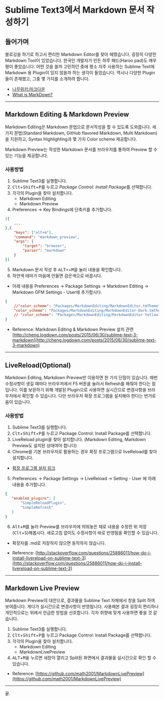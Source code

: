 # Sublime Text3에서 Markdown 문서 작성하기


## 들어가며
  
  블로깅을 하기로 하고서 편리한 Markdown Editor를 찾아 헤맸습니다. 굉장히 다양한 Markdown Tool이 있었습니다. 한국인 개발자가 만든 하루 패드(Haroo pad)도 매우 평이 좋았습니다. 어떤 것을 쓸까 고민하던 중에 평소 자주 사용하는 Sublime Text에 Markdown 용 Plugin이 있지 않을까 하는 생각이 들었습니다. 역시나 다양한 Plugin들이 존재했고, 그중 몇 가지를 소개하려 합니다. 
- [나무위키:마크다운](https://namu.wiki/w/%EB%A7%88%ED%81%AC%EB%8B%A4%EC%9A%B4)
- [What is MarkDown?](https://guides.github.com/features/mastering-markdown)

---

## Markdown Editing & Markdown Preview

Markdown Editing은 Markdown 문법으로 문서작성을 할 수 있도록 도와줍니다. 세 가지 문법(Standard Markdown, GitHub flavored Markdown, Multi Markdown) 을 지원하고, Syntax Highlighting과 몇 가지 Color scheme 제공합니다.

Markdown Preview는 작성한 Markdown 문서를 브라우저를 통하여 Preview 할 수 있는 기능을 제공합니다. 

### 사용방법
1. Sublime Text3를 실행합니다.
2. <kbd>Clt</kbd>+<kbd>Shift</kbd>+<kbd>P</kbd>를 누르고 *Package Control: Install Package*를 선택합니다.
3. 각각의 Plugin을 찾아 설치합니다.
    - Markdown Editing
    - Markdown Preview
4. Preferences -> Key Bindings에 단축키를 추가합니다.

```json
[{
    ...
},{
    "keys": ["alt+m"],
    "command": "markdown_preview",
    "args": {
        "target": "browser",
        "parser": "markdown"
    }
}]
```
5. Markdown 문서 작성 후 <kbd>ALT+</kbd>+<kbd>M</kbd>을 눌러 내용을 확인합니다.
6. 하얀색 테마가 마음에 안들면 검은색으로 바꿉시다.
  - 아래 내용을  Preferences -> Package Settings -> Markdown Editing -> Markdown GFM Settings - User에 추가합시다.

```json
{
    //"color_scheme": "Packages/MarkdownEditing/MarkdownEditor.tmTheme",
    "color_scheme": "Packages/MarkdownEditing/MarkdownEditor-Dark.tmTheme",
    // "color_scheme": "Packages/MarkdownEditing/MarkdownEditor-Yellow.tmTheme",
}  
```

- Reference: Markdown Editing & Markdown Preview 설치 관련 [http://cheng.logdown.com/posts/2015/06/30/sublime-text-3-markdown](http://cheng.logdown.com/posts/2015/06/30/sublime-text-3-markdown)

---

## LiveReload(Optional)

Markdown Editing, Markdown Preview만 이용하면 한 가지 단점이 있습니다. 매번 수정사항이 생길 때마다 브라우저에서  F5 버튼을 눌러서 Refresh를 해줘야 한다는 점입니다. 이를 보완하기 위해 개발된 Plugin으로 사용하면 실시간으로 변경사항을 브라우저에서 확인할 수 있습니다. 다만 브라우저 확장 프로그램을 설치해야 한다는 번거로움이 있습니다. 

### 사용방법
1. Sublime Text3를 실행합니다.
2. <kbd>Clt</kbd>+<kbd>Shift</kbd>+<kbd>P</kbd>를 누르고 Package Control: Install Package를 선택합니다.
3. LiveReload plugin을 찾아 설치합니다. (Markdown Editing, Markdown Preview도 설치된 상태여야 합니다)
4. Chrome을 기본 브라우저로 활용하는 경우 확장 프로그램으로 liveReload를 찾아 설치합니다. 
  - [확장 프로그램 설치 링크](https://chrome.google.com/webstore/detail/livereload/jnihajbhpnppcggbcgedagnkighmdlei?hl=ko)
5. Preferences -> Package Settings -> LiveReload -> Setting - User 에 아래 내용을 추가합니다.
```json
{ 
   "enabled_plugins": [ 
       "SimpleReloadPlugin", 
       "SimpleRefresh" 
   ]
}
```

6. <kbd>Alt</kbd>+<kbd>M</kbd>를 눌러 Preview를 브라우저에 띄워놓은 채로 내용을 수정한 뒤 저장(<kbd>Clt</kbd>+<kbd>S</kbd>)해봅시다. 새로고침 없이도 수정사항이 바로 반영됨을 확인할 수 있습니다.
* 확장자를 .md로 저장하지 않으면 동작하지 않습니다. 

- Reference: [http://stackoverflow.com/questions/25886011/how-do-i-install-livereload-on-sublime-text-3](http://stackoverflow.com/questions/25886011/how-do-i-install-livereload-on-sublime-text-3)

---

## Markdown Live Preview

Markdown Preview의 대안으로, 결과물을 Sublime Text 자체에서 창을 Split 하여 보여줍니다. 게다가 실시간으로 변경사항이 반영됩니다. 사용해본 결과 굉장히 편리하나 개인적으로는 위에서 언급한 방법을 선호합니다. 각자 취향에 맞게 사용하면 좋을 것 같습니다.

1. Sublime Text3를 실행합니다.
2. <kbd>Clt</kbd>+<kbd>Shift</kbd>+<kbd>P</kbd>를 누르고 Package Control: Install Package를 선택합니다.
3. 각각의 Plugin을 찾아 설치합니다.
    - Markdown Editing
    - MarkdownLivePreview
4. <kbd>ALT</kbd>+<kbd>M</kbd>을 누르면 새창이 열리고 Split된 화면에서 결과물을 실시간으로 확인 할 수 있습니다.

- Reference: [https://github.com/math2001/MarkdownLivePreview](https://github.com/math2001/MarkdownLivePreview)

---

끝.
